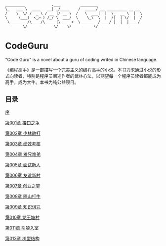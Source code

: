 ```
_________            .___         ________                    
\_   ___ \  ____   __| _/____    /  _____/ __ _________ __ __ 
/    \  \/ /  _ \ / __ |/ __ \  /   \  ___|  |  \_  __ \  |  \
\     \___(  <_> ) /_/ \  ___/  \    \_\  \  |  /|  | \/  |  /
 \______  /\____/\____ |\___  >  \______  /____/ |__|  |____/ 
        \/            \/    \/          \/                   
```
# CodeGuru
"Code Guru" is a novel about a guru of coding writed in Chinese language.

《编程高手》是一部描写一个完美主义的编程高手的小说。本书力求通过小说的形式向读者，特别是程序员阐述作者的武林心法，以期望每一个程序员读者都能成为高手，成为大牛。本书为纯公益项目。

## 目录

[序](https://github.com/BardoQi/CodeGuru/blob/master/docs/chapter_000.md )
  
[第001章  接口之争](https://github.com/BardoQi/CodeGuru/blob/master/docs/chapter_001.md )
  
[第002章  少林散打](https://github.com/BardoQi/CodeGuru/blob/master/docs/chapter_002.md )
  
[第003章  绩效考核](https://github.com/BardoQi/CodeGuru/blob/master/docs/chapter_003.md )
  
[第004章  难兄难弟](https://github.com/BardoQi/CodeGuru/blob/master/docs/chapter_004.md )
    
[第005章  面试新人](https://github.com/BardoQi/CodeGuru/blob/master/docs/chapter_005.md )
  
[第006章  友谊新村](https://github.com/BardoQi/CodeGuru/blob/master/docs/chapter_006.md )
  
[第007章  创业之梦](https://github.com/BardoQi/CodeGuru/blob/master/docs/chapter_007.md )
  
[第008章  隔山打牛](https://github.com/BardoQi/CodeGuru/blob/master/docs/chapter_008.md )

[第009章  知识诅咒](https://github.com/BardoQi/CodeGuru/blob/master/docs/chapter_009.md )
  
[第010章  龙王塘村](https://github.com/BardoQi/CodeGuru/blob/master/docs/chapter_010.md )

[第011章  引狼入室](https://github.com/BardoQi/CodeGuru/blob/master/docs/chapter_011.md )

[第013章  树型结构](https://github.com/BardoQi/CodeGuru/blob/master/docs/chapter_013.md )